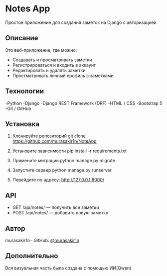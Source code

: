 # Notes App 

Простое приложение для создания заметок на Django с авторизацией 

## Описание

Это веб-приложение, где можно:
- Создавать и просматривать заметки
- Регистрироваться и входить в аккаунт
- Редактировать и удалять заметки
- Простматривать личный профиль с заметками

## Технологии 

-Python 
-Django 
-Django REST Framework (DRF)
-HTML / CSS
-Bootstrap 5 
-Git / GitHub

## Установка

1. Клонируйте репозиторий
   git clone https://github.com/murasakir1n/NoteApp

2. Установите зависимости
   pip install -r requirements.txt

3. Примените миграции
   python manage.py migrate

4. Запустите сервер
   python manage.py runserver

5. Перейдите по адресу:
http://127.0.0.1:8000/

## API

- GET /api/notes/ — получить все заметки
- POST /api/notes/ — добавить новую заметку

## Автор

murasakir1n · GitHub: [@murasakir1n](https://github.com/murasakir1n) 

## Дополнительно
Вся визуальная часть была создана с помощью ИИ(Qwen)
